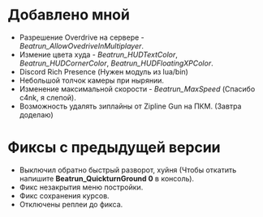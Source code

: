 # Добавлено мной
* Разрешение Overdrive на сервере - *Beatrun_AllowOvedriveInMultiplayer*.
* Измение цвета худа - *Beatrun_HUDTextColor*, *Beatrun_HUDCornerColor*, *Beatrun_HUDFloatingXPColor*.
* Discord Rich Presence (Нужен модуль из lua/bin)
* Небольшой толчок камеры при нырянии.
* Изменение максимальной скорости - *Beatrun_MaxSpeed* (Спасибо c4nk, я слепой).
* Возможность удалять зиплайны от Zipline Gun на ПКМ. (Завтра доделаю)

# Фиксы с предыдущей версии
* Выключил обратно быстрый разворот, хуйня (Чтобы откатить напишите **Beatrun_QuickturnGround 0** в консоль).
* Фикс незакрытия меню постройки.
* Фикс сохранения курсов.
* Отключены реплеи до фикса.